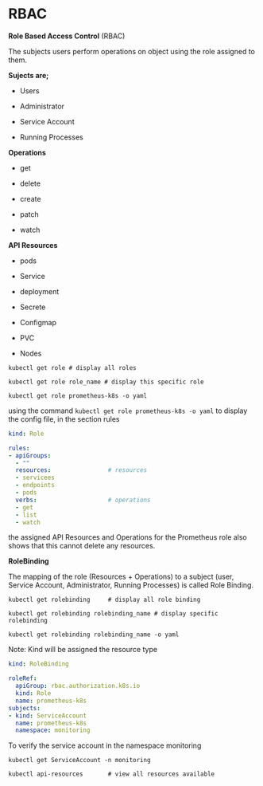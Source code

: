 # RBAC

**Role Based Access Control** (RBAC)

The subjects users perform operations on object using the role assigned to them.

**Sujects are;**

- Users

- Administrator

- Service Account

- Running Processes

**Operations**

- get

- delete

- create

- patch

- watch

**API Resources**

- pods

- Service

- deployment

- Secrete

- Configmap

- PVC

- Nodes

```shell
kubectl get role # display all roles

kubectl get role role_name # display this specific role

kubectl get role prometheus-k8s -o yaml
```

using the command `kubectl get role prometheus-k8s -o yaml` to display the config file, in the section rules

```yaml
kind: Role
```



```yaml
rules:
- apiGroups:
  - ""
  resources:				# resources
  - servicees
  - endpoints
  - pods
  verbs:					# operations
  - get
  - list
  - watch
```

the assigned API Resources and Operations for the Prometheus role also shows that this cannot delete any resources.

**RoleBinding**

The mapping of the role (Resources + Operations) to a subject (user, Service Account, Administrator, Running Processes) is called Role Binding.

```shell
kubectl get rolebinding		# display all role binding

kubectl get rolebinding rolebinding_name # display specific rolebinding

kubectl get rolebinding rolebinding_name -o yaml
```

Note: Kind will be assigned the resource type

```yaml
kind: RoleBinding
```

```yaml
roleRef:
  apiGroup: rbac.authorization.k8s.io
  kind: Role
  name: prometheus-k8s
subjects:
- kind: ServiceAccount
  name: prometheus-k8s
  namespace: monitoring
```



To verify the service account in the namespace monitoring

```shell
kubectl get ServiceAccount -n monitoring
```



```shell
kubectl api-resources		# view all resources available
```

